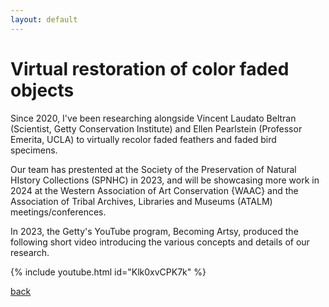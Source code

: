 ```yaml
---
layout: default
---
```


# Virtual restoration of color faded objects

Since 2020, I've been researching alongside Vincent Laudato Beltran (Scientist, Getty Conservation Institute) and Ellen Pearlstein (Professor Emerita, UCLA) to virtually recolor faded feathers and faded bird specimens. 

Our team has prestented at the Society of the Preservation of Natural HIstory Collections (SPNHC) in 2023, and will be showcasing more work in 2024 at the Western Association of Art Conservation {WAAC} and the Association of Tribal Archives, Libraries and Museums (ATALM) meetings/conferences.

In 2023, the Getty's YouTube program, Becoming Artsy, produced the following short video introducing the various concepts and details of our research.

{% include youtube.html id="Klk0xvCPK7k" %}




[back](./projects)

